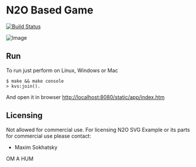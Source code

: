 N2O Based Game
==============

[![Build Status](https://travis-ci.org/synrc/games.svg?branch=master)](https://travis-ci.org/synrc/games)

![Image](http://synrc.com/images/kakaranet.png)

Run
---

To run just perform on Linux, Windows or Mac

    $ make && make console
    > kvs:join().

And open it in browser [http://localhost:8080/static/app/index.htm](http://localhost:8080/static/app/index.htm)

Licensing
---------

Not allowed for commercial use.
For licensing N2O SVG Example or its parts for commercial use please contact:

* Maxim Sokhatsky

OM A HUM
